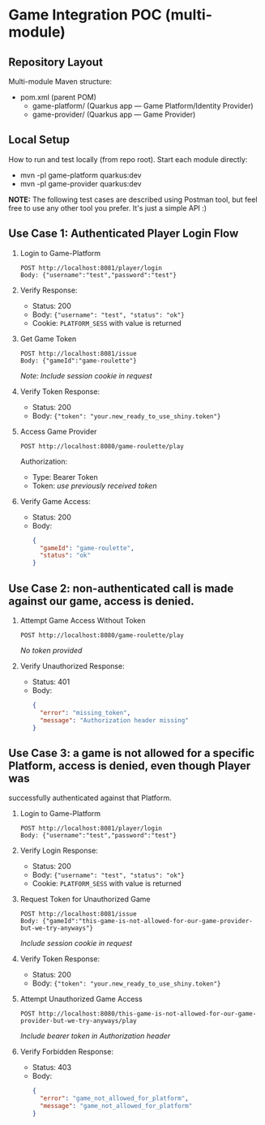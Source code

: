 # Game Integration POC (multi-module)

## Repository Layout
Multi-module Maven structure:
- pom.xml (parent POM)
    - game-platform/  (Quarkus app — Game Platform/Identity Provider)
    - game-provider/  (Quarkus app — Game Provider)

## Local Setup
How to run and test locally (from repo root).
Start each module directly:

  - mvn -pl game-platform quarkus:dev
  - mvn -pl game-provider quarkus:dev


**NOTE:** The following test cases are described using Postman tool, but feel free to use any other tool you prefer. It's just a simple API :)

## Use Case 1: Authenticated Player Login Flow

1. Login to Game-Platform
   ```http
   POST http://localhost:8081/player/login
   Body: {"username":"test","password":"test"}
   ```

2. Verify Response:
    - Status: 200
    - Body: `{"username": "test", "status": "ok"}`
    - Cookie: `PLATFORM_SESS` with value is returned

3. Get Game Token
   ```http
   POST http://localhost:8081/issue
   Body: {"gameId":"game-roulette"}
   ```
   *Note: Include session cookie in request*

4. Verify Token Response:
    - Status: 200
    - Body: `{"token": "your.new_ready_to_use_shiny.token"}`

5. Access Game Provider
   ```http
   POST http://localhost:8080/game-roulette/play
   ```
   Authorization:
    - Type: Bearer Token
    - Token: *use previously received token*

6. Verify Game Access:
    - Status: 200
    - Body:
      ```json
      {
        "gameId": "game-roulette",
        "status": "ok"
      }
      ```

## Use Case 2: non-authenticated call is made against our game, access is denied.

1. Attempt Game Access Without Token
   ```http
   POST http://localhost:8080/game-roulette/play
   ```
   *No token provided*

2. Verify Unauthorized Response:
    - Status: 401
    - Body:
      ```json
      {
        "error": "missing_token",
        "message": "Authorization header missing"
      }
      ```

## Use Case 3: a game is not allowed for a specific Platform, access is denied, even though Player was
successfully authenticated against that Platform.

1. Login to Game-Platform
   ```http
   POST http://localhost:8081/player/login
   Body: {"username":"test","password":"test"}
   ```

2. Verify Login Response:
    - Status: 200
    - Body: `{"username": "test", "status": "ok"}`
    - Cookie: `PLATFORM_SESS` with value is returned

3. Request Token for Unauthorized Game
   ```http
   POST http://localhost:8081/issue
   Body: {"gameId":"this-game-is-not-allowed-for-our-game-provider-but-we-try-anyways"}
   ```
   *Include session cookie in request*

4. Verify Token Response:
    - Status: 200
    - Body: `{"token": "your.new_ready_to_use_shiny.token"}`

5. Attempt Unauthorized Game Access
   ```http
   POST http://localhost:8080/this-game-is-not-allowed-for-our-game-provider-but-we-try-anyways/play
   ```
   *Include bearer token in Authorization header*

6. Verify Forbidden Response:
    - Status: 403
    - Body:
      ```json
      {
        "error": "game_not_allowed_for_platform",
        "message": "game_not_allowed_for_platform"
      }
      ```

```